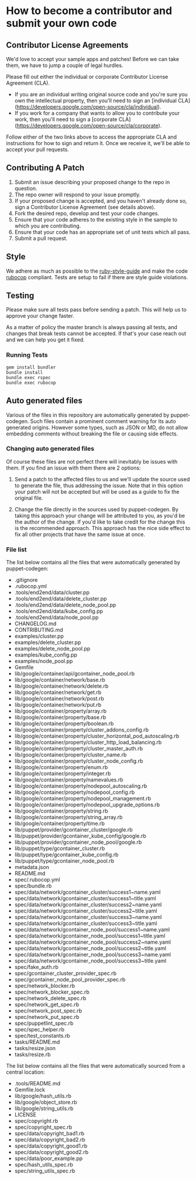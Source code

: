 # How to become a contributor and submit your own code

## Contributor License Agreements

We'd love to accept your sample apps and patches! Before we can take them, we
have to jump a couple of legal hurdles.

Please fill out either the individual or corporate Contributor License
Agreement (CLA).

  * If you are an individual writing original source code and you're sure you
    own the intellectual property, then you'll need to sign an [individual CLA]
    (https://developers.google.com/open-source/cla/individual).
  * If you work for a company that wants to allow you to contribute your work,
    then you'll need to sign a [corporate CLA]
    (https://developers.google.com/open-source/cla/corporate).

Follow either of the two links above to access the appropriate CLA and
instructions for how to sign and return it. Once we receive it, we'll
be able to accept your pull requests.

## Contributing A Patch

1. Submit an issue describing your proposed change to the repo in question.
1. The repo owner will respond to your issue promptly.
1. If your proposed change is accepted, and you haven't already done so, sign a
   Contributor License Agreement (see details above).
1. Fork the desired repo, develop and test your code changes.
1. Ensure that your code adheres to the existing style in the sample to which
   you are contributing.
1. Ensure that your code has an appropriate set of unit tests which all pass.
1. Submit a pull request.

## Style

We adhere as much as possible to the [ruby-style-guide][] and make the code
[rubocop][] compliant. Tests are setup to fail if there are style guide
violations.

## Testing

Please make sure all tests pass before sending a patch. This will help us to
approve your change faster.

As a matter of policy the master branch is always passing all tests, and changes
that break tests cannot be accepted. If that's your case reach out and we can
help you get it fixed.

### Running Tests

```
gem install bundler
bundle install
bundle exec rspec
bundle exec rubocop
```

## Auto generated files

Various of the files in this repository are automatically generated by
puppet-codegen. Such files contain a prominent comment warning for its
auto generated origins. However some types, such as JSON or MD, do not allow
embedding comments without breaking the file or causing side effects.

### Changing auto generated files

Of course these files are not perfect there will inevitably be issues with them.
If you find an issue with them there are 2 options:

1. Send a patch to the affected files to us and we'll update the source used to
   generate the file, thus addressing the issue. Note that in this option your
   patch will not be accepted but will be used as a guide to fix the original
   file.

2. Change the file directly in the sources used by puppet-codegen. By taking
   this approach your change will be attributed to you, as you'd be the author
   of the change. If you'd like to take credit for the change this is the
   recommended approach. This approach has the nice side effect to fix all other
   projects that have the same issue at once.

### File list

The list below contains all the files that were automatically generated by
puppet-codegen:

  * .gitignore
  * .rubocop.yml
  * .tools/end2end/data/cluster.pp
  * .tools/end2end/data/delete_cluster.pp
  * .tools/end2end/data/delete_node_pool.pp
  * .tools/end2end/data/kube_config.pp
  * .tools/end2end/data/node_pool.pp
  * CHANGELOG.md
  * CONTRIBUTING.md
  * examples/cluster.pp
  * examples/delete_cluster.pp
  * examples/delete_node_pool.pp
  * examples/kube_config.pp
  * examples/node_pool.pp
  * Gemfile
  * lib/google/container/api/gcontainer_node_pool.rb
  * lib/google/container/network/base.rb
  * lib/google/container/network/delete.rb
  * lib/google/container/network/get.rb
  * lib/google/container/network/post.rb
  * lib/google/container/network/put.rb
  * lib/google/container/property/array.rb
  * lib/google/container/property/base.rb
  * lib/google/container/property/boolean.rb
  * lib/google/container/property/cluster_addons_config.rb
  * lib/google/container/property/cluster_horizontal_pod_autoscaling.rb
  * lib/google/container/property/cluster_http_load_balancing.rb
  * lib/google/container/property/cluster_master_auth.rb
  * lib/google/container/property/cluster_name.rb
  * lib/google/container/property/cluster_node_config.rb
  * lib/google/container/property/enum.rb
  * lib/google/container/property/integer.rb
  * lib/google/container/property/namevalues.rb
  * lib/google/container/property/nodepool_autoscaling.rb
  * lib/google/container/property/nodepool_config.rb
  * lib/google/container/property/nodepool_management.rb
  * lib/google/container/property/nodepool_upgrade_options.rb
  * lib/google/container/property/string.rb
  * lib/google/container/property/string_array.rb
  * lib/google/container/property/time.rb
  * lib/puppet/provider/gcontainer_cluster/google.rb
  * lib/puppet/provider/gcontainer_kube_config/google.rb
  * lib/puppet/provider/gcontainer_node_pool/google.rb
  * lib/puppet/type/gcontainer_cluster.rb
  * lib/puppet/type/gcontainer_kube_config.rb
  * lib/puppet/type/gcontainer_node_pool.rb
  * metadata.json
  * README.md
  * spec/.rubocop.yml
  * spec/bundle.rb
  * spec/data/network/gcontainer_cluster/success1~name.yaml
  * spec/data/network/gcontainer_cluster/success1~title.yaml
  * spec/data/network/gcontainer_cluster/success2~name.yaml
  * spec/data/network/gcontainer_cluster/success2~title.yaml
  * spec/data/network/gcontainer_cluster/success3~name.yaml
  * spec/data/network/gcontainer_cluster/success3~title.yaml
  * spec/data/network/gcontainer_node_pool/success1~name.yaml
  * spec/data/network/gcontainer_node_pool/success1~title.yaml
  * spec/data/network/gcontainer_node_pool/success2~name.yaml
  * spec/data/network/gcontainer_node_pool/success2~title.yaml
  * spec/data/network/gcontainer_node_pool/success3~name.yaml
  * spec/data/network/gcontainer_node_pool/success3~title.yaml
  * spec/fake_auth.rb
  * spec/gcontainer_cluster_provider_spec.rb
  * spec/gcontainer_node_pool_provider_spec.rb
  * spec/network_blocker.rb
  * spec/network_blocker_spec.rb
  * spec/network_delete_spec.rb
  * spec/network_get_spec.rb
  * spec/network_post_spec.rb
  * spec/network_put_spec.rb
  * spec/puppetlint_spec.rb
  * spec/spec_helper.rb
  * spec/test_constants.rb
  * tasks/README.md
  * tasks/resize.json
  * tasks/resize.rb

The list below contains all the files that were automatically sourced from a
central location:

  * .tools/README.md
  * Gemfile.lock
  * lib/google/hash_utils.rb
  * lib/google/object_store.rb
  * lib/google/string_utils.rb
  * LICENSE
  * spec/copyright.rb
  * spec/copyright_spec.rb
  * spec/data/copyright_bad1.rb
  * spec/data/copyright_bad2.rb
  * spec/data/copyright_good1.rb
  * spec/data/copyright_good2.rb
  * spec/data/poor_example.pp
  * spec/hash_utils_spec.rb
  * spec/string_utils_spec.rb

[ruby-style-guide]: https://github.com/bbatsov/ruby-style-guide
[rubocop]: https://rubocop.readthedocs.io/en/latest/
